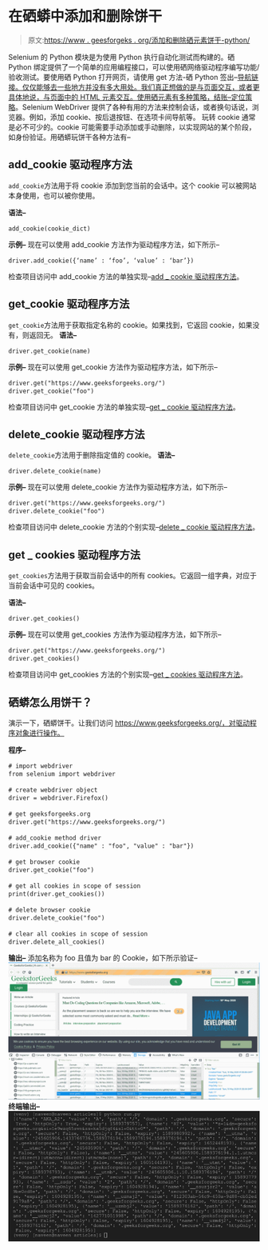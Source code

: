 # 在硒蟒中添加和删除饼干

> 原文:[https://www . geesforgeks . org/添加和删除硒元素饼干-python/](https://www.geeksforgeeks.org/adding-and-deleting-cookies-in-selenium-python/)

Selenium 的 Python 模块是为使用 Python 执行自动化测试而构建的。硒 Python 绑定提供了一个简单的应用编程接口，可以使用硒网络驱动程序编写功能/验收测试。要使用硒 Python 打开网页，请使用 get 方法-硒 Python 签出–[导航链接。仅仅能够去一些地方并没有多大用处。我们真正想做的是与页面交互，或者更具体地说，与页面中的 HTML 元素交互。使用硒元素有多种策略，结账–](https://www.geeksforgeeks.org/navigating-links-using-get-method-selenium-python/)[定位策略](https://www.geeksforgeeks.org/locator-strategies-selenium-python/)。Selenium WebDriver 提供了各种有用的方法来控制会话，或者换句话说，浏览器。例如，添加 cookie、按后退按钮、在选项卡间导航等。
玩转 cookie 通常是必不可少的。cookie 可能需要手动添加或手动删除，以实现网站的某个阶段，如身份验证。用硒蟒玩饼干各种方法有–

## add_cookie 驱动程序方法

`add_cookie`方法用于将 cookie 添加到您当前的会话中。这个 cookie 可以被网站本身使用，也可以被你使用。

**语法–**

```
add_cookie(cookie_dict)
```

**示例–**
现在可以使用 add_cookie 方法作为驱动程序方法，如下所示–

```
driver.add_cookie({‘name’ : ‘foo’, ‘value’ : ‘bar’})

```

检查项目访问中 add_cookie 方法的单独实现–[add _ cookie 驱动程序方法](https://www.geeksforgeeks.org/add_cookie-driver-method-selenium-python/)。

## get_cookie 驱动程序方法

`get_cookie`方法用于获取指定名称的 cookie。如果找到，它返回 cookie，如果没有，则返回无。
**语法–**

```
driver.get_cookie(name)
```

**示例–**
现在可以使用 get_cookie 方法作为驱动程序方法，如下所示–

```
driver.get("https://www.geeksforgeeks.org/")
driver.get_cookie("foo")

```

检查项目访问中 get_cookie 方法的单独实现–[get _ cookie 驱动程序方法](https://www.geeksforgeeks.org/get_cookie-driver-method-selenium-python/)。

## delete_cookie 驱动程序方法

`delete_cookie`方法用于删除指定值的 cookie。
**语法–**

```
driver.delete_cookie(name)
```

**示例–**
现在可以使用 delete_cookie 方法作为驱动程序方法，如下所示–

```
driver.get("https://www.geeksforgeeks.org/")
driver.delete_cookie("foo")

```

检查项目访问中 delete_cookie 方法的个别实现–[delete _ cookie 驱动程序方法](https://www.geeksforgeeks.org/delete_cookie-driver-method-selenium-python/)。

## get _ cookies 驱动程序方法

`get_cookies`方法用于获取当前会话中的所有 cookies。它返回一组字典，对应于当前会话中可见的 cookies。

**语法–**

```
driver.get_cookies()
```

**示例–**
现在可以使用 get_cookies 方法作为驱动程序方法，如下所示–

```
driver.get("https://www.geeksforgeeks.org/")
driver.get_cookies()

```

检查项目访问中 get_cookies 方法的个别实现–[get _ cookies 驱动程序方法](https://www.geeksforgeeks.org/get_cookies-driver-method-selenium-python/)。

## 硒蟒怎么用饼干？

演示一下，硒蟒饼干。让我们访问 https://www.geeksforgeeks.org/，对驱动程序对象进行操作。

**程序–**

```
# import webdriver
from selenium import webdriver

# create webdriver object
driver = webdriver.Firefox()

# get geeksforgeeks.org
driver.get("https://www.geeksforgeeks.org/")

# add_cookie method driver
driver.add_cookie({"name" : "foo", "value" : "bar"})

# get browser cookie
driver.get_cookie("foo")

# get all cookies in scope of session
print(driver.get_cookies())

# delete browser cookie
driver.delete_cookie("foo")

# clear all cookies in scope of session
driver.delete_all_cookies()
```

**输出–**
添加名称为 foo 且值为 bar 的 Cookie，如下所示验证–
![add_cookie-driver-method-Selenium-Python](img/98e5cabdea165ea96c3cdf41d2e0a45a.png)
**终端输出–**
![get_cookies-driver-method-Selenium-Python](img/0ab3e7869054e3c14a3357cafe5922b9.png)
